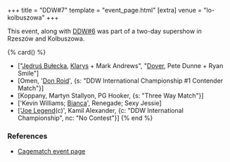 +++
title = "DDW#7"
template = "event_page.html"
[extra]
venue = "lo-kolbuszowa"
+++

This event, along with [DDW#6](@/e/ddw/2012-03-09-ddw-6.md) was part of a two-day supershow in Rzeszów and Kolbuszowa.

{% card() %}
- ["[Jędruś Bułecka](@/w/jedrus-bulecka.md), [Klarys](@/w/klarys.md) + Mark Andrews",
  "[Dover](@/w/dover.md), Pete Dunne + Ryan Smile"]
- [Omen, '[Don Roid](@/w/don-roid.md)', {s: "DDW International Championship #1 Contender
      Match"}]
- [Koppany, Martyn Stallyon, PG Hooker, {s: "Three Way Match"}]
- ['Kevin Williams; [Bianca](@/w/bianca.md)', Renegade; Sexy Jessie]
- ['[Joe Legend](@/w/joe-legend.md)(c)', Kamil Alexander, {c: "DDW International Championship",
    nc: "No Contest"}]
{% end %}

### References

* [Cagematch event page](https://www.cagematch.net/?id=1&nr=76762)
